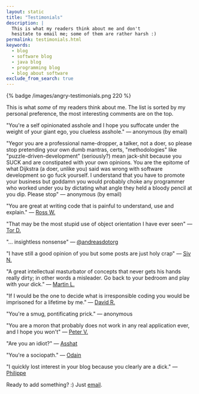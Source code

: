 ```yaml
---
layout: static
title: "Testimonials"
description: |
  This is what my readers think about me and don't
  hesitate to email me; some of them are rather harsh :)
permalink: testimonials.html
keywords:
  - blog
  - software blog
  - java blog
  - programming blog
  - blog about software
exclude_from_search: true
---
```


{% badge /images/angry-testimonials.png 220 %}

This is what _some_ of my readers think about me. The list is
sorted by my personal preference, the most interesting comments
are on the top.

"You're a self opinionated asshole and I hope you suffocate
under the weight of your giant ego, you clueless asshole."
&mdash;
anonymous (by email)

"Yegor you are a professional name-dropper, a talker, not a doer,
so please stop pretending your own dumb mantras, certs, "methodologies" like
"puzzle-driven-development" (seriously?) mean jack-shit because you SUCK
and are constipated with your own opinions. You are the epitome of
what Dijkstra (a doer, unlike you) said was wrong with software development
so go fuck yourself. I understand that you have to promote your business
but goddamn you would probably choke any programmer who worked under
you by dictating what angle they held a bloody pencil at you dip. Please stop"
&mdash;
anonymous (by email)

"You are great at writing code that is painful to understand, use and explain."
&mdash;
[Ross W.](http://www.yegor256.com/2015/12/08/temporal-coupling-between-method-calls.html#comment-2401444164)

"That may be the most stupid use of object orientation I have ever seen"
&mdash;
[Tor D.](http://www.yegor256.com/2014/05/05/oop-alternative-to-utility-classes.html#comment-2705418724)

"... insightless nonsense"
&mdash;
[@andreasdotorg](https://twitter.com/andreasdotorg/status/756138631325061120)

"I have still a good opinion of you but some posts are just holy crap"
&mdash;
[Siv N.](http://www.yegor256.com/2015/12/08/temporal-coupling-between-method-calls.html#comment-2423190347)

"A great intellectual masturbator of concepts that never gets his
hands really dirty; in other words a misleader. Go back to your
bedroom and play with your dick."
&mdash;
[Martin L.](http://www.yegor256.com/2014/12/01/orm-offensive-anti-pattern.html#comment-2601044224)

"If I would be the one to decide what is irresponsible coding
you would be imprisoned for a lifetime by me."
&mdash;
[David R.](http://www.yegor256.com/2015/11/24/imprisonment-for-irresponsible-coding.html#comment-2376244941)

"You're a smug, pontificating prick."
&mdash;
anonymous

"You are a moron that probably does not work in any real application ever, and I hope you won't"
&mdash;
[Peter V.](http://www.yegor256.com/2014/12/01/orm-offensive-anti-pattern.html#comment-2854491117)

"Are you an idiot?"
&mdash;
[Asshat](http://www.yegor256.com/2014/10/29/how-much-do-you-cost.html#comment-1871518471)

"You're a sociopath."
&mdash;
[Odain](http://www.yegor256.com/2014/10/12/who-is-software-architect.html#comment-2359146551)

"I quickly lost interest in your blog because you clearly are a dick."
&mdash;
[Philippe](http://www.yegor256.com/2014/10/29/how-much-do-you-cost.html#comment-1697848370)

Ready to add something? :) Just [email](mailto:me@yegor256.com).
